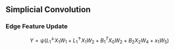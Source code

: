 ## Simplicial Convolution

### Edge Feature Update

$$ Y = \psi (L^{\downarrow} _{1} X_1 W_1 + L^{\uparrow} _{1} X_1 W_2 + B^{T} _{1} X_0 W_2 + B_2 X_2 W_4 + x_1 W_5)$$
